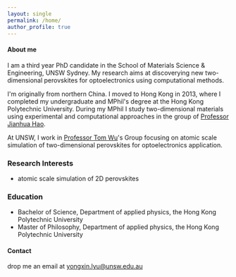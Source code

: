 ```yaml
---
layout: single
permalink: /home/
author_profile: true
---
```

#### About me
I am a third year PhD candidate in the School of Materials Science & Engineering, UNSW Sydney. My research aims at discoverying new two-dimensional perovskites for optoelectronics using computational methods.

I'm originally from northern China. I moved to Hong Kong in 2013, where I completed my undergraduate and MPhil's degree at the Hong Kong Polytechnic University. During my MPhil I study two-dimensional materials using experimental and computational approaches in the group of [Professor Jianhua Hao](https://ap.polyu.edu.hk/apjhhao/).

At UNSW, I work in [Professor Tom Wu](https://www.unsw.edu.au/staff/tom-wu)'s Group focusing on atomic scale simulation of two-dimensional perovskites for optoelectronics application.


### Research Interests
- atomic scale simulation of 2D perovskites

### Education
- Bachelor of Science, Department of applied physics, the Hong Kong Polytechnic University
- Master of Philosophy, Department of applied physics, the Hong Kong Polytechnic University


#### Contact
drop me an email at yongxin.lyu@unsw.edu.au